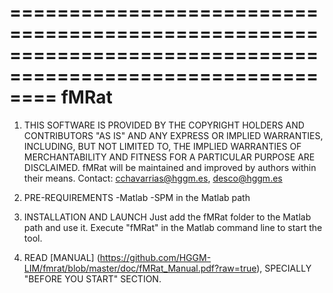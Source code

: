 
============================================================================================================
	fMRat
============================================================================================================

1.	THIS SOFTWARE IS PROVIDED BY THE COPYRIGHT HOLDERS AND CONTRIBUTORS "AS IS" 
	AND ANY EXPRESS OR IMPLIED WARRANTIES, INCLUDING, BUT NOT LIMITED TO, THE 
	IMPLIED WARRANTIES OF MERCHANTABILITY AND FITNESS FOR A PARTICULAR PURPOSE 
	ARE DISCLAIMED. 
	fMRat will be maintained and improved by authors within their means.
	Contact: cchavarrias@hggm.es, desco@hggm.es
	
2.	PRE-REQUIREMENTS
	-Matlab
	-SPM in the Matlab path

3.	INSTALLATION AND LAUNCH
	Just add the fMRat folder to the Matlab path and use it. Execute "fMRat" in the Matlab command line to start the tool.
	
4.	READ [MANUAL] (https://github.com/HGGM-LIM/fmrat/blob/master/doc/fMRat_Manual.pdf?raw=true), SPECIALLY "BEFORE YOU START" SECTION.	

